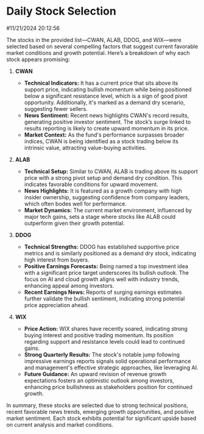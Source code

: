 # Daily Stock Selection
 #11/21/2024 20:12:56

The stocks in the provided list—CWAN, ALAB, DDOG, and WIX—were selected based on several compelling factors that suggest current favorable market conditions and growth potential. Here’s a breakdown of why each stock appears promising:

1. **CWAN**
   - **Technical Indicators:** It has a current price that sits above its support price, indicating bullish momentum while being positioned below a significant resistance level, which is a sign of good pivot opportunity. Additionally, it's marked as a demand dry scenario, suggesting fewer sellers.
   - **News Sentiment:** Recent news highlights CWAN's record results, generating positive investor sentiment. The stock’s surge linked to results reporting is likely to create upward momentum in its price.
   - **Market Context:** As the fund's performance surpasses broader indices, CWAN is being identified as a stock trading below its intrinsic value, attracting value-buying activities.

2. **ALAB**
   - **Technical Setup:** Similar to CWAN, ALAB is trading above its support price with a strong pivot setup and demand dry condition. This indicates favorable conditions for upward movement.
   - **News Highlights:** It is featured as a growth company with high insider ownership, suggesting confidence from company leaders, which often bodes well for performance.
   - **Market Dynamics:** The current market environment, influenced by major tech gains, sets a stage where stocks like ALAB could outperform given their growth potential.

3. **DDOG**
   - **Technical Strengths:** DDOG has established supportive price metrics and is similarly positioned as a demand dry stock, indicating high interest from buyers.
   - **Positive Earnings Forecasts:** Being named a top investment idea with a significant price target underscores its bullish outlook. The focus on AI and cloud growth aligns well with industry trends, enhancing appeal among investors.
   - **Recent Earnings News:** Reports of surging earnings estimates further validate the bullish sentiment, indicating strong potential price appreciation ahead.

4. **WIX**
   - **Price Action:** WIX shares have recently soared, indicating strong buying interest and positive trading momentum. Its position regarding support and resistance levels could lead to continued gains.
   - **Strong Quarterly Results:** The stock's notable jump following impressive earnings reports signals solid operational performance and management's effective strategic approaches, like leveraging AI.
   - **Future Guidance:** An upward revision of revenue growth expectations fosters an optimistic outlook among investors, enhancing price bullishness as stakeholders position for continued growth.

In summary, these stocks are selected due to strong technical positions, recent favorable news trends, emerging growth opportunities, and positive market sentiment. Each stock exhibits potential for significant upside based on current analysis and market conditions.